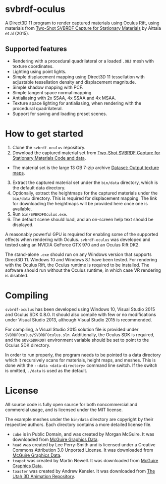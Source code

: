 # svbrdf-oculus
A Direct3D 11 program to render captured materials using Oculus Rift,
using materials from
[Two-Shot SVBRDF Capture for Stationary Materials](https://mediatech.aalto.fi/publications/graphics/TwoShotSVBRDF/) by Aittala et al (2015).

## Supported features

* Rendering with a procedural quadrilateral or a loaded `.OBJ` mesh with
  texture coordinates.
* Lighting using point lights.
* Simple displacement mapping using Direct3D 11 tessellation with
  adjustable tessellation density and displacement magnitude.
* Simple shadow mapping with PCF.
* Simple tangent space normal mapping.
* Antialiasing with 2x SSAA, 4x SSAA and 4x MSAA.
* Texture space lighting for antialiasing, when rendering with the procedural quadrilateral.
* Support for saving and loading preset scenes.

# How to get started

1. Clone the `svbrdf-oculus` repository.
2. Download the captured material set from [Two-Shot SVBRDF Capture for Stationary Materials Code and data](https://mediatech.aalto.fi/publications/graphics/TwoShotSVBRDF/code_and_data.html).
  * The material set is the large 13 GB 7-zip archive [Dataset: Output texture maps](https://mediatech.aalto.fi/publications/graphics/TwoShotSVBRDF/twoshot_data_results.7z).
3. Extract the captured material set under the `bin/data` directory,
   which is the default data directory.
4. Optionally, extract the heightmaps for the captured materials under
   the `bin/data` directory. This is required for displacement mapping.
   The link for downloading the heightmaps will be provided here once
   one is available.
5. Run `bin/SVBRDFOculus.exe`.
6. The default scene should load, and an on-screen help text should be
   displayed.

A reasonably powerful GPU is required for enabling some of the supported
effects when rendering with Oculus. `svbrdf-oculus` was developed and
tested using an NVIDIA GeForce GTX 970 and an Oculus Rift DK2.

The stand-alone `.exe` should run on any Windows version that supports
Direct3D 11. Windows 10 and Windows 8.1 have been tested. For rendering
with the Oculus Rift, the Oculus runtime is required to be installed.
The software should run without the Oculus runtime, in which case VR
rendering is disabled.

# Compiling

`svbrdf-oculus` has been developed using Windows 10, Visual Studio 2015
and Oculus SDK 0.8.0. It should also compile with few or no
modifications under Visual Studio 2013, although Visual Studio 2015 is
recommended.

For compiling, a Visual Studio 2015 solution file is provided under
`SVBRDFOculus/SVBRDFOculus.sln`. Additionally, the Oculus SDK is
required, and the `$OVRSDKROOT` environment variable should be set to
point to the Oculus SDK directory.

In order to run properly, the program needs to be pointed to a data
directory which it recursively scans for materials, height maps, and
meshes. This is done with the `--data <data-directory>` command line
switch. If the switch is omitted, `./data` is used as the default.

# License

All source code is fully open source for both noncommercial and
commercial usage, and is licensed under the MIT license.

The example meshes under the `bin/data` directory are copyright by their
respective authors. Each directory contains a more detailed license
file.
* `cube` is in Public Domain, and was created by Morgan McGuire. It was
  downloaded from [McGuire Graphics Data](http://graphics.cs.williams.edu/data/meshes.xml).
* `head` was created by Lee Perry-Smith and is licensed under a Creative
  Commons Attribution 3.0 Unported License. It was downloaded from [McGuire Graphics Data](http://graphics.cs.williams.edu/data/meshes.xml).
* `teapot` was created by Martin Newell. It was downloaded from [McGuire Graphics Data](http://graphics.cs.williams.edu/data/meshes.xml).
* `toaster` was created by Andrew Kensler. It was downloaded from [The Utah 3D Animation Repository](http://www.sci.utah.edu/~wald/animrep/).

